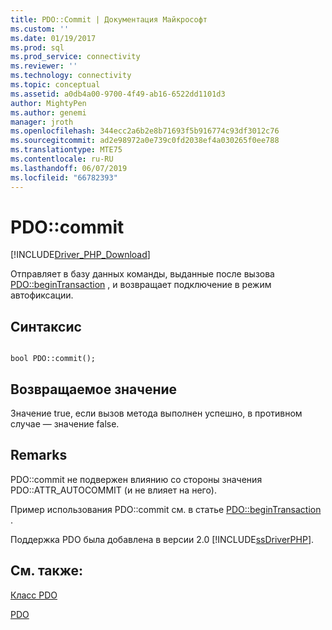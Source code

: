 ```yaml
---
title: PDO::Commit | Документация Майкрософт
ms.custom: ''
ms.date: 01/19/2017
ms.prod: sql
ms.prod_service: connectivity
ms.reviewer: ''
ms.technology: connectivity
ms.topic: conceptual
ms.assetid: a0db4a00-9700-4f49-ab16-6522dd1101d3
author: MightyPen
ms.author: genemi
manager: jroth
ms.openlocfilehash: 344ecc2a6b2e8b71693f5b916774c93df3012c76
ms.sourcegitcommit: ad2e98972a0e739c0fd2038ef4a030265f0ee788
ms.translationtype: MTE75
ms.contentlocale: ru-RU
ms.lasthandoff: 06/07/2019
ms.locfileid: "66782393"
---
```

# <a name="pdocommit"></a>PDO::commit
[!INCLUDE[Driver_PHP_Download](../../includes/driver_php_download.md)]

Отправляет в базу данных команды, выданные после вызова [PDO::beginTransaction](../../connect/php/pdo-begintransaction.md) , и возвращает подключение в режим автофиксации.  
  
## <a name="syntax"></a>Синтаксис  
  
```  
  
bool PDO::commit();  
```  
  
## <a name="return-value"></a>Возвращаемое значение  
Значение true, если вызов метода выполнен успешно, в противном случае — значение false.  
  
## <a name="remarks"></a>Remarks  
PDO::commit не подвержен влиянию со стороны значения PDO::ATTR_AUTOCOMMIT (и не влияет на него).  
  
Пример использования PDO::commit см. в статье [PDO::beginTransaction](../../connect/php/pdo-begintransaction.md) .  
  
Поддержка PDO была добавлена в версии 2.0 [!INCLUDE[ssDriverPHP](../../includes/ssdriverphp_md.md)].  
  
## <a name="see-also"></a>См. также:  
[Класс PDO](../../connect/php/pdo-class.md)

[PDO](https://php.net/manual/book.pdo.php)  
  
